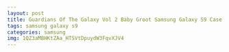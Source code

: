 ```yaml
---
layout: post
title: Guardians Of The Galaxy Vol 2 Baby Groot Samsung Galaxy S9 Case
tags: samsung galaxy s9
categories: samsung
img: 1QZ3aMBHKtZAa_HTSVtDpuydW3FqvXJV4
---
```

